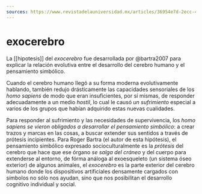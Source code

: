 ```yaml
---
sources: https://www.revistadelauniversidad.mx/articles/36954e7d-2ecc-42a8-8239-13c27d846437/la-conciencia-y-el-exocerebro-una-hipotesis-sobre-los-sistemas-simbolicos-de-sustitucion
---
```

# exocerebro
La [[hipotesis]] del *exocerebro* fue desarrollada por @bartra2007 para explicar la relación evolutiva entre el desarrollo del cerebro humano y el pensamiento simbólico. 

Cuando el cerebro humano llegó a su forma moderna evolutivamente hablando, también redujo drásticamente las capacidades sensoriales de los *homo sapiens* de modo que eran insuficientes, por sí mismas, de responder adecuadamente a un medio *hostil*, lo cual le causó *un sufrimiento* especial a varios de los grupos que habían adquirido estas nuevas cualidades.

Para responder al sufrimiento y las necesidades de supervivencia, los *homo sapiens se vieron obligados a desarrollar el pensamiento simbólico*: a crear trazos y marcas en las cosas, a buscar extender sus sentidos a través de prótesis incipientes. Para Roger Bartra (el autor de esta hipótesis), el pensamiento simbólico expresado socioculturalmente es la *prótesis* del cerebro que hace que ese órgano *se salga del cráneo* y del cuerpo para extenderse al entorno, de fórma análoga al exoesqueleto (un sistema óseo exterior) de algunos animales, el *exocerebro* es la parte exterior del cerebro humano donde los dispositivos artificiales densamente cargados con símbolos no sólo nos ayudan, sino que nos posibilitan el desarrollo cognitivo individual y social.
